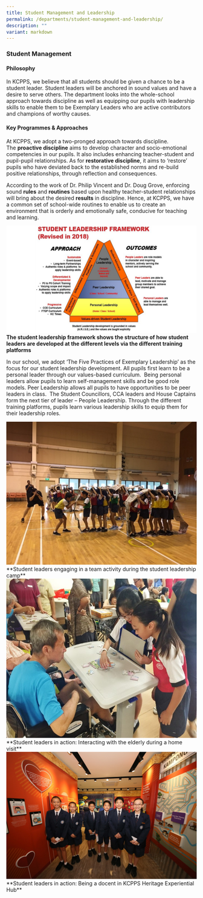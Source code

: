 ```yaml
---
title: Student Management and Leadership
permalink: /departments/student-management-and-leadership/
description: ""
variant: markdown
---
```

### **Student Management**

#### **Philosophy**
In KCPPS, we believe that all students should be given a chance to be a student leader. Student leaders will be anchored in sound values and have a desire to serve others. The department looks into the whole-school approach towards discipline as well as equipping our pupils with leadership skills to enable them to be Exemplary Leaders who are active contributors and champions of worthy causes.

#### **Key Programmes &amp; Approaches**
At KCPPS, we adopt a two-pronged approach towards discipline. The&nbsp;**proactive discipline**&nbsp;aims to develop character and socio-emotional competencies in our pupils. It also includes enhancing teacher-student and pupil-pupil relationships. As for&nbsp;**restorative discipline**, it aims to ‘restore’ pupils who have deviated back to the established norms and re-build positive relationships, through reflection and consequences.

According to the work of Dr. Philip Vincent and Dr. Doug Grove, enforcing sound&nbsp;**rules**&nbsp;and&nbsp;**routines**&nbsp;based upon healthy teacher-student relationships will bring about the desired&nbsp;**results**&nbsp;in discipline. Hence, at KCPPS, we have a common set of school-wide routines to enable us to create an environment that is orderly and emotionally safe, conducive for teaching and learning.

![](/images/DSL%20framework.jpg)
**The student leadership framework shows the structure of how student leaders are developed at the different levels via the different training platforms**

In our school, we adopt ‘The Five Practices of Exemplary Leadership’ as the focus for our student leadership development. All pupils first learn to be a personal leader through our values-based curriculum.&nbsp; Being personal leaders allow pupils to learn self-management skills and be good role models. Peer Leadership allows all pupils to have opportunities to be peer leaders in class.&nbsp; The Student Councillors, CCA leaders and House Captains form the next tier of leader – People Leadership. Through the different training platforms, pupils learn various leadership skills to equip them for their leadership roles.

<img src="/images/DSL%201.jpg" style="width:%">
**Student leaders engaging in a team activity during the student leadership camp**		 
		 
<img src="/images/DSL%202.jpg" style="width:%">
**Student leaders in action: Interacting with the elderly during a home visit**		 
		 
<img src="/images/DSL%203.jpg" style="width:">
**Student leaders in action: Being a docent in KCPPS Heritage Experiential Hub**